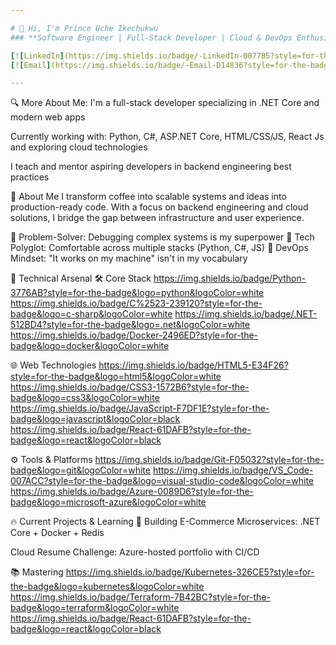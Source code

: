```yaml
---

# 👋 Hi, I'm Prince Uche Ikechukwu  
### **Software Engineer | Full-Stack Developer | Cloud & DevOps Enthusiast**  

[![LinkedIn](https://img.shields.io/badge/-LinkedIn-0077B5?style=for-the-badge&logo=linkedin&logoColor=white)](https://www.linkedin.com/in/prince-ikechukwu-6a4bb4142/) 
[![Email](https://img.shields.io/badge/-Email-D14836?style=for-the-badge&logo=gmail&logoColor=white)](mailto:ucheprince26@gmail.com)  

---
```


🔍 More About Me:
I'm a full-stack developer specializing in .NET Core and modern web apps

Currently working with: Python, C#, ASP.NET Core, HTML/CSS/JS, React Js and exploring cloud technologies

I teach and mentor aspiring developers in backend engineering best practices

🚀 About Me
I transform coffee into scalable systems and ideas into production-ready code. With a focus on backend engineering and cloud solutions, I bridge the gap between infrastructure and user experience.

🔹 Problem-Solver: Debugging complex systems is my superpower
🔹 Tech Polyglot: Comfortable across multiple stacks (Python, C#, JS)
🔹 DevOps Mindset: "It works on my machine" isn't in my vocabulary

💼 Technical Arsenal
🛠 Core Stack
https://img.shields.io/badge/Python-3776AB?style=for-the-badge&logo=python&logoColor=white
https://img.shields.io/badge/C%2523-239120?style=for-the-badge&logo=c-sharp&logoColor=white
https://img.shields.io/badge/.NET-512BD4?style=for-the-badge&logo=.net&logoColor=white
https://img.shields.io/badge/Docker-2496ED?style=for-the-badge&logo=docker&logoColor=white

🌐 Web Technologies
https://img.shields.io/badge/HTML5-E34F26?style=for-the-badge&logo=html5&logoColor=white
https://img.shields.io/badge/CSS3-1572B6?style=for-the-badge&logo=css3&logoColor=white
https://img.shields.io/badge/JavaScript-F7DF1E?style=for-the-badge&logo=javascript&logoColor=black
https://img.shields.io/badge/React-61DAFB?style=for-the-badge&logo=react&logoColor=black

⚙️ Tools & Platforms
https://img.shields.io/badge/Git-F05032?style=for-the-badge&logo=git&logoColor=white
https://img.shields.io/badge/VS_Code-007ACC?style=for-the-badge&logo=visual-studio-code&logoColor=white
https://img.shields.io/badge/Azure-0089D6?style=for-the-badge&logo=microsoft-azure&logoColor=white

🔥 Current Projects & Learning
🚧 Building
E-Commerce Microservices: .NET Core + Docker + Redis

Cloud Resume Challenge: Azure-hosted portfolio with CI/CD

📚 Mastering
https://img.shields.io/badge/Kubernetes-326CE5?style=for-the-badge&logo=kubernetes&logoColor=white
https://img.shields.io/badge/Terraform-7B42BC?style=for-the-badge&logo=terraform&logoColor=white
https://img.shields.io/badge/React-61DAFB?style=for-the-badge&logo=react&logoColor=black

